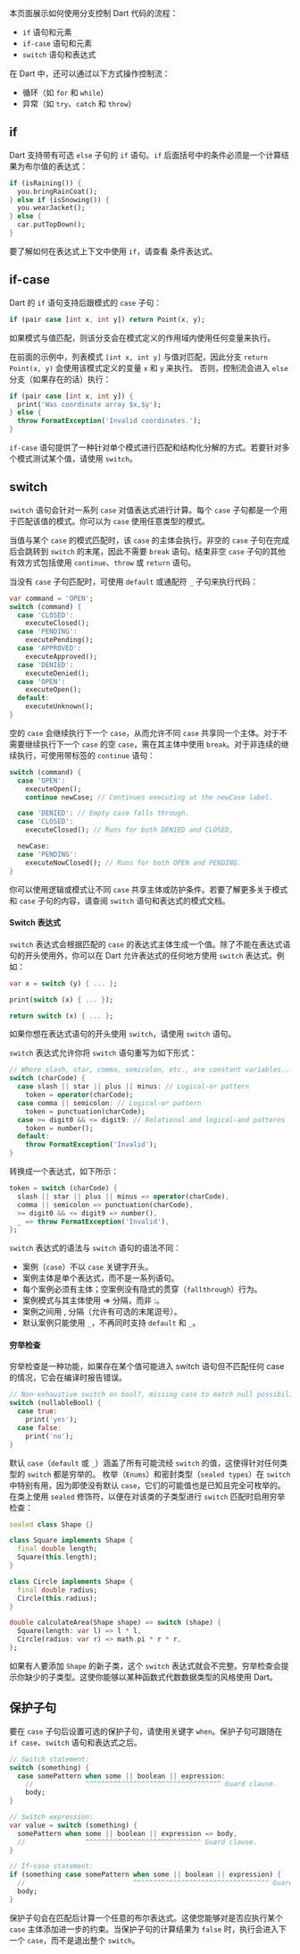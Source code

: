本页面展示如何使用分支控制 Dart 代码的流程：
- `if` 语句和元素
- `if-case` 语句和元素
- `switch` 语句和表达式

在 Dart 中，还可以通过以下方式操作控制流：
- 循环（如 `for` 和 `while`）
- 异常（如 `try`、`catch` 和 `throw`）

## if
Dart 支持带有可选 `else` 子句的 `if` 语句。`if` 后面括号中的条件必须是一个计算结果为布尔值的表达式：
```dart
if (isRaining()) {
  you.bringRainCoat();
} else if (isSnowing()) {
  you.wearJacket();
} else {
  car.putTopDown();
}
```

要了解如何在表达式上下文中使用 `if`，请查看 条件表达式。

## if-case
Dart 的 `if` 语句支持后跟模式的 `case` 子句：
```dart
if (pair case [int x, int y]) return Point(x, y);
```

如果模式与值匹配，则该分支会在模式定义的作用域内使用任何变量来执行。

在前面的示例中，列表模式 `[int x, int y]` 与值对匹配，因此分支 `return Point(x, y)` 会使用该模式定义的变量 `x` 和 `y` 来执行。
否则，控制流会进入 `else` 分支（如果存在的话）执行：
```dart
if (pair case [int x, int y]) {
  print('Was coordinate array $x,$y');
} else {
  throw FormatException('Invalid coordinates.');
}
```
`if-case` 语句提供了一种针对单个模式进行匹配和结构化分解的方式。若要针对多个模式测试某个值，请使用 `switch`。


## switch
`switch` 语句会针对一系列 `case` 对值表达式进行计算。每个 `case` 子句都是一个用于匹配该值的模式。你可以为 `case` 使用任意类型的模式。

当值与某个 `case` 的模式匹配时，该 `case` 的主体会执行。非空的 `case` 子句在完成后会跳转到 `switch` 的末尾，因此不需要 `break` 语句。结束非空 `case` 子句的其他有效方式包括使用 `continue`、`throw` 或 `return` 语句。

当没有 `case` 子句匹配时，可使用 `default` 或通配符 `_` 子句来执行代码：
```dart
var command = 'OPEN';
switch (command) {
  case 'CLOSED':
    executeClosed();
  case 'PENDING':
    executePending();
  case 'APPROVED':
    executeApproved();
  case 'DENIED':
    executeDenied();
  case 'OPEN':
    executeOpen();
  default:
    executeUnknown();
}
```

空的 `case` 会继续执行下一个 `case`，从而允许不同 `case` 共享同一个主体。对于不需要继续执行下一个 `case` 的空 `case`，需在其主体中使用 `break`。对于非连续的继续执行，可使用带标签的 `continue` 语句：
```dart
switch (command) {
  case 'OPEN':
    executeOpen();
    continue newCase; // Continues executing at the newCase label.

  case 'DENIED': // Empty case falls through.
  case 'CLOSED':
    executeClosed(); // Runs for both DENIED and CLOSED,

  newCase:
  case 'PENDING':
    executeNowClosed(); // Runs for both OPEN and PENDING.
}
```
你可以使用逻辑或模式让不同 `case` 共享主体或防护条件。若要了解更多关于模式和 `case` 子句的内容，请查阅 `switch` 语句和表达式的模式文档。

#### Switch 表达式
`switch` 表达式会根据匹配的 `case` 的表达式主体生成一个值。除了不能在表达式语句的开头使用外，你可以在 Dart 允许表达式的任何地方使用 `switch` 表达式。例如：
```dart
var x = switch (y) { ... };

print(switch (x) { ... });

return switch (x) { ... };
```

如果你想在表达式语句的开头使用 `switch`，请使用 `switch` 语句。

`switch` 表达式允许你将 `switch` 语句重写为如下形式：
```dart
// Where slash, star, comma, semicolon, etc., are constant variables...
switch (charCode) {
  case slash || star || plus || minus: // Logical-or pattern
    token = operator(charCode);
  case comma || semicolon: // Logical-or pattern
    token = punctuation(charCode);
  case >= digit0 && <= digit9: // Relational and logical-and patterns
    token = number();
  default:
    throw FormatException('Invalid');
}
```
转换成一个表达式，如下所示：
```dart
token = switch (charCode) {
  slash || star || plus || minus => operator(charCode),
  comma || semicolon => punctuation(charCode),
  >= digit0 && <= digit9 => number(),
  _ => throw FormatException('Invalid'),
};
```
`switch` 表达式的语法与 `switch` 语句的语法不同：
- 案例（`case`）不以 `case` 关键字开头。
- 案例主体是单个表达式，而不是一系列语句。
- 每个案例必须有主体；空案例没有隐式的贯穿（`fallthrough`）行为。
- 案例模式与其主体使用 => 分隔，而非 :。
- 案例之间用 , 分隔（允许有可选的末尾逗号）。
- 默认案例只能使用 `_`，不再同时支持 `default` 和 `_`。

#### 穷举检查
穷举检查是一种功能，如果存在某个值可能进入 switch 语句但不匹配任何 case 的情况，它会在编译时报告错误。
```dart
// Non-exhaustive switch on bool?, missing case to match null possibility:
switch (nullableBool) {
  case true:
    print('yes');
  case false:
    print('no');
}
```

默认 `case`（`default` 或 `_`）涵盖了所有可能流经 `switch` 的值，这使得针对任何类型的 `switch` 都是穷举的。
枚举（`Enums`）和密封类型（`sealed types`）在 `switch` 中特别有用，因为即使没有默认 `case`，它们的可能值也是已知且完全可枚举的。在类上使用 `sealed` 修饰符，以便在对该类的子类型进行 `switch` 匹配时启用穷举检查：
```dart
sealed class Shape {}

class Square implements Shape {
  final double length;
  Square(this.length);
}

class Circle implements Shape {
  final double radius;
  Circle(this.radius);
}

double calculateArea(Shape shape) => switch (shape) {
  Square(length: var l) => l * l,
  Circle(radius: var r) => math.pi * r * r,
};
```
如果有人要添加 `Shape` 的新子类，这个 `switch` 表达式就会不完整。穷举检查会提示你缺少的子类型。这使你能够以某种函数式代数数据类型的风格使用 Dart。

## 保护子句
要在 `case` 子句后设置可选的保护子句，请使用关键字 `when`。保护子句可跟随在 `if case`、`switch` 语句和表达式之后。
```dart
// Switch statement:
switch (something) {
  case somePattern when some || boolean || expression:
    //             ^^^^^^^^^^^^^^^^^^^^^^^^^^^^^^^^^^ Guard clause.
    body;
}

// Switch expression:
var value = switch (something) {
  somePattern when some || boolean || expression => body,
  //               ^^^^^^^^^^^^^^^^^^^^^^^^^^^^^ Guard clause.
}

// If-case statement:
if (something case somePattern when some || boolean || expression) {
  //                           ^^^^^^^^^^^^^^^^^^^^^^^^^^^^^^^^^^ Guard clause.
  body;
}
```
保护子句会在匹配后计算一个任意的布尔表达式。这使您能够对是否应执行某个 `case` 主体添加进一步的约束。当保护子句的计算结果为 `false` 时，执行会进入下一个 `case`，而不是退出整个 `switch`。
